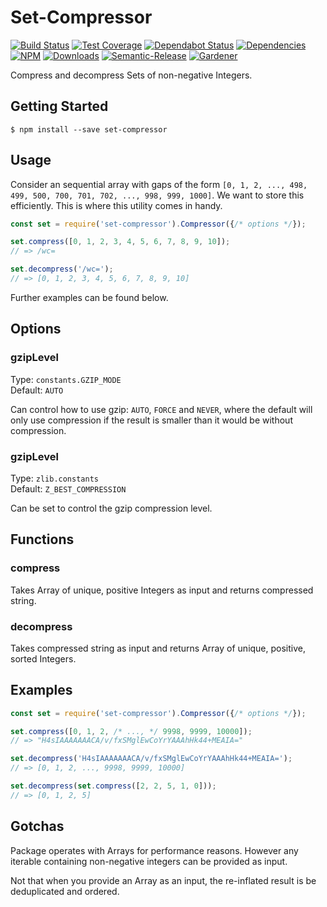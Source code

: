 # Set-Compressor

[![Build Status](https://circleci.com/gh/blackflux/set-compressor.png?style=shield)](https://circleci.com/gh/blackflux/set-compressor)
[![Test Coverage](https://img.shields.io/coveralls/blackflux/set-compressor/master.svg)](https://coveralls.io/github/blackflux/set-compressor?branch=master)
[![Dependabot Status](https://api.dependabot.com/badges/status?host=github&repo=blackflux/set-compressor)](https://dependabot.com)
[![Dependencies](https://david-dm.org/blackflux/set-compressor/status.svg)](https://david-dm.org/blackflux/set-compressor)
[![NPM](https://img.shields.io/npm/v/set-compressor.svg)](https://www.npmjs.com/package/set-compressor)
[![Downloads](https://img.shields.io/npm/dt/set-compressor.svg)](https://www.npmjs.com/package/set-compressor)
[![Semantic-Release](https://github.com/blackflux/js-gardener/blob/master/assets/icons/semver.svg)](https://github.com/semantic-release/semantic-release)
[![Gardener](https://github.com/blackflux/js-gardener/blob/master/assets/badge.svg)](https://github.com/blackflux/js-gardener)

Compress and decompress Sets of non-negative Integers.

## Getting Started

    $ npm install --save set-compressor

## Usage

Consider an sequential array with gaps of the form 
`[0, 1, 2, ..., 498, 499, 500, 700, 701, 702, ..., 998, 999, 1000]`. 
We want to store this efficiently. This is where this utility comes in handy.

<!-- eslint-disable import/no-unresolved -->
```js
const set = require('set-compressor').Compressor({/* options */});

set.compress([0, 1, 2, 3, 4, 5, 6, 7, 8, 9, 10]);
// => /wc=

set.decompress('/wc=');
// => [0, 1, 2, 3, 4, 5, 6, 7, 8, 9, 10]

```

Further examples can be found below.

## Options

### gzipLevel

Type: `constants.GZIP_MODE`<br>
Default: `AUTO`

Can control how to use gzip: `AUTO`, `FORCE` and `NEVER`, where the default will only use compression
if the result is smaller than it would be without compression.

### gzipLevel

Type: `zlib.constants`<br>
Default: `Z_BEST_COMPRESSION`

Can be set to control the gzip compression level.

## Functions

### compress

Takes Array of unique, positive Integers as input and returns compressed string.

### decompress

Takes compressed string as input and returns Array of unique, positive, sorted Integers.

## Examples

<!-- eslint-disable import/no-unresolved -->
```js
const set = require('set-compressor').Compressor({/* options */});

set.compress([0, 1, 2, /* ..., */ 9998, 9999, 10000]);
// => "H4sIAAAAAAACA/v/fxSMglEwCoYrYAAAhHk44+MEAIA="

set.decompress('H4sIAAAAAAACA/v/fxSMglEwCoYrYAAAhHk44+MEAIA=');
// => [0, 1, 2, ..., 9998, 9999, 10000]

set.decompress(set.compress([2, 2, 5, 1, 0]));
// => [0, 1, 2, 5]
```

## Gotchas

Package operates with Arrays for performance reasons. 
However any iterable containing non-negative integers can be provided as input.

Not that when you provide an Array as an input, the re-inflated result is be deduplicated and ordered.
